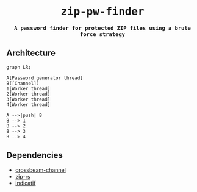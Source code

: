 <div align="center">

<samp>

# zip-pw-finder

**A password finder for protected ZIP files using a brute force strategy**

</samp>

</div>

## Architecture

```mermaid
graph LR;

A[Password generator thread]
B([Channel])
1[Worker thread]
2[Worker thread]
3[Worker thread]
4[Worker thread]

A -->|push| B
B --> 1
B --> 2
B --> 3
B --> 4
```

## Dependencies

- [crossbeam-channel](https://github.com/crossbeam-rs/crossbeam)
- [zip-rs](https://github.com/zip-rs/zip)
- [indicatif](https://github.com/console-rs/indicatif)
